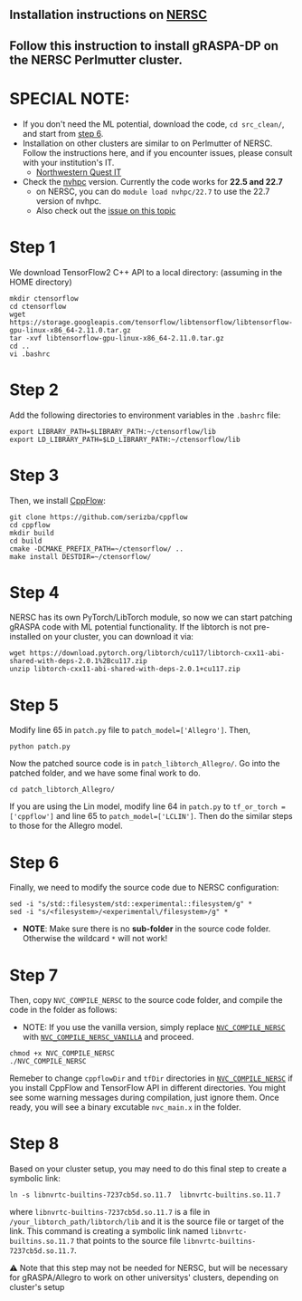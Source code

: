 ## Installation instructions on [NERSC](https://www.nersc.gov/)
## Follow this instruction to install gRASPA-DP on the NERSC Perlmutter cluster. 
# SPECIAL NOTE: 
  * If you don't need the ML potential, download the code, `cd src_clean/`, and start from [step 6](#Step-6).
  * Installation on other clusters are similar to on Perlmutter of NERSC. Follow the instructions here, and if you encounter issues, please consult with your institution's IT. 
    * [Northwestern Quest IT](https://www.it.northwestern.edu/departments/it-services-support/research/computing/quest/)
  * Check the [nvhpc](https://developer.nvidia.com/hpc-sdk) version. Currently the code works for **22.5 and 22.7**
    * on NERSC, you can do ```module load nvhpc/22.7``` to use the 22.7 version of nvhpc.
    * Also check out the [issue on this topic](https://github.com/snurr-group/gRASPA/issues/9)
# Step 1
We download TensorFlow2 C++ API to a local directory: (assuming in the HOME directory)
```shellscript
mkdir ctensorflow
cd ctensorflow
wget https://storage.googleapis.com/tensorflow/libtensorflow/libtensorflow-gpu-linux-x86_64-2.11.0.tar.gz
tar -xvf libtensorflow-gpu-linux-x86_64-2.11.0.tar.gz
cd ..
vi .bashrc
```
# Step 2
Add the following directories to environment variables in the `.bashrc` file:
```shellscript
export LIBRARY_PATH=$LIBRARY_PATH:~/ctensorflow/lib
export LD_LIBRARY_PATH=$LD_LIBRARY_PATH:~/ctensorflow/lib
```
# Step 3
Then, we install [CppFlow](https://github.com/serizba/cppflow):
```shellscript
git clone https://github.com/serizba/cppflow
cd cppflow
mkdir build
cd build
cmake -DCMAKE_PREFIX_PATH=~/ctensorflow/ ..
make install DESTDIR=~/ctensorflow/
```
# Step 4
NERSC has its own PyTorch/LibTorch module, so now we can start patching gRASPA code with ML potential functionality. If the libtorch is not pre-installed on your cluster, you can download it via:
```shellscript
wget https://download.pytorch.org/libtorch/cu117/libtorch-cxx11-abi-shared-with-deps-2.0.1%2Bcu117.zip
unzip libtorch-cxx11-abi-shared-with-deps-2.0.1+cu117.zip
```
# Step 5
Modify line 65 in `patch.py` file to `patch_model=['Allegro']`. Then,
```shellscript
python patch.py
```
Now the patched source code is in `patch_libtorch_Allegro/`. Go into the patched folder, and we have some final work to do.
```shellscript
cd patch_libtorch_Allegro/
```
If you are using the Lin model, modify line 64 in `patch.py` to `tf_or_torch = ['cppflow']` and line 65 to `patch_model=['LCLIN']`. Then do the similar steps to those for the Allegro model.
# Step 6
Finally, we need to modify the source code due to NERSC configuration:
```shellscript
sed -i "s/std::filesystem/std::experimental::filesystem/g" *
sed -i "s/<filesystem>/<experimental\/filesystem>/g" *
```
* **NOTE**: Make sure there is no **sub-folder** in the source code folder. Otherwise the wildcard ```*``` will not work!
# Step 7
Then, copy `NVC_COMPILE_NERSC` to the source code folder, and compile the code in the folder as follows:
* NOTE: If you use the vanilla version, simply replace [`NVC_COMPILE_NERSC`](NVC_COMPILE_NERSC) with [`NVC_COMPILE_NERSC_VANILLA`](NVC_COMPILE_NERSC_VANILLA) and proceed.
```shellscript
chmod +x NVC_COMPILE_NERSC
./NVC_COMPILE_NERSC
```
Remeber to change `cppflowDir` and `tfDir` directories in [`NVC_COMPILE_NERSC`](NVC_COMPILE_NERSC) if you install CppFlow and TensorFlow API in different directories. You might see some warning messages during compilation, just ignore them. Once ready, you will see a binary excutable `nvc_main.x` in the folder.
# Step 8
Based on your cluster setup, you may need to do this final step to create a symbolic link:
```shellscript
ln -s libnvrtc-builtins-7237cb5d.so.11.7  libnvrtc-builtins.so.11.7
```
where `libnvrtc-builtins-7237cb5d.so.11.7` is a file in `/your_libtorch_path/libtorch/lib` and it is the source file or target of the link. This command is creating a symbolic link named `libnvrtc-builtins.so.11.7` that points to the source file `libnvrtc-builtins-7237cb5d.so.11.7`. 
<aside>
⚠️ Note that this step may not be needed for NERSC, but will be necessary for gRASPA/Allegro to work on other universitys' clusters, depending on cluster's setup
</aside>


